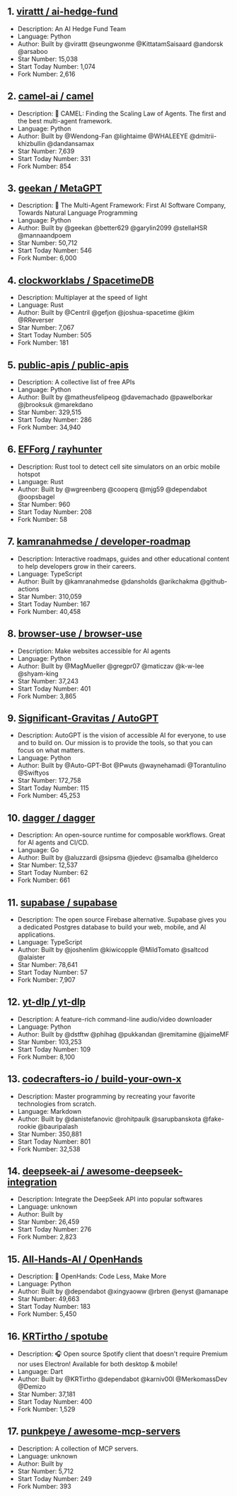 ## 1. [virattt / ai-hedge-fund](https://github.com/virattt/ai-hedge-fund)  
- Description: An AI Hedge Fund Team
- Language: Python
- Author: Built by @virattt @seungwonme @KittatamSaisaard @andorsk @arsaboo
- Star Number: 15,038
- Start Today Number: 1,074
- Fork Number: 2,616

## 2. [camel-ai / camel](https://github.com/camel-ai/camel)
- Description: 🐫 CAMEL: Finding the Scaling Law of Agents. The first and the best multi-agent framework.   
- Language: Python
- Author: Built by @Wendong-Fan @lightaime @WHALEEYE @dmitrii-khizbullin @dandansamax
- Star Number: 7,639
- Start Today Number: 331
- Fork Number: 854

## 3. [geekan / MetaGPT](https://github.com/geekan/MetaGPT)
- Description: 🌟 The Multi-Agent Framework: First AI Software Company, Towards Natural Language Programming
- Language: Python
- Author: Built by @geekan @better629 @garylin2099 @stellaHSR @mannaandpoem
- Star Number: 50,712
- Start Today Number: 546
- Fork Number: 6,000

## 4. [clockworklabs / SpacetimeDB](https://github.com/clockworklabs/SpacetimeDB)
- Description: Multiplayer at the speed of light
- Language: Rust
- Author: Built by @Centril @gefjon @joshua-spacetime @kim @RReverser
- Star Number: 7,067
- Start Today Number: 505
- Fork Number: 181

## 5. [public-apis / public-apis](https://github.com/public-apis/public-apis)
- Description: A collective list of free APIs
- Language: Python
- Author: Built by @matheusfelipeog @davemachado @pawelborkar @jbrooksuk @marekdano
- Star Number: 329,515
- Start Today Number: 286
- Fork Number: 34,940

## 6. [EFForg / rayhunter](https://github.com/EFForg/rayhunter)
- Description: Rust tool to detect cell site simulators on an orbic mobile hotspot
- Language: Rust
- Author: Built by @wgreenberg @cooperq @mjg59 @dependabot @oopsbagel
- Star Number: 960
- Start Today Number: 208
- Fork Number: 58

## 7. [kamranahmedse / developer-roadmap](https://github.com/kamranahmedse/developer-roadmap)
- Description: Interactive roadmaps, guides and other educational content to help developers grow in their careers.
- Language: TypeScript
- Author: Built by @kamranahmedse @dansholds @arikchakma @github-actions
- Star Number: 310,059
- Start Today Number: 167
- Fork Number: 40,458

## 8. [browser-use / browser-use](https://github.com/browser-use/browser-use)
- Description: Make websites accessible for AI agents
- Language: Python
- Author: Built by @MagMueller @gregpr07 @maticzav @k-w-lee @shyam-king
- Star Number: 37,243
- Start Today Number: 401
- Fork Number: 3,865

## 9. [Significant-Gravitas / AutoGPT](https://github.com/Significant-Gravitas/AutoGPT)
- Description: AutoGPT is the vision of accessible AI for everyone, to use and to build on. Our mission is to provide the tools, so that you can focus on what matters.
- Language: Python
- Author: Built by @Auto-GPT-Bot @Pwuts @waynehamadi @Torantulino @Swiftyos
- Star Number: 172,758
- Start Today Number: 115
- Fork Number: 45,253

## 10. [dagger / dagger](https://github.com/dagger/dagger)
- Description: An open-source runtime for composable workflows. Great for AI agents and CI/CD.
- Language: Go
- Author: Built by @aluzzardi @sipsma @jedevc @samalba @helderco
- Star Number: 12,537
- Start Today Number: 62
- Fork Number: 661

## 11. [supabase / supabase](https://github.com/supabase/supabase)
- Description: The open source Firebase alternative. Supabase gives you a dedicated Postgres database to build your web, mobile, and AI applications.
- Language: TypeScript
- Author: Built by @joshenlim @kiwicopple @MildTomato @saltcod @alaister
- Star Number: 78,641
- Start Today Number: 57
- Fork Number: 7,907

## 12. [yt-dlp / yt-dlp](https://github.com/yt-dlp/yt-dlp)
- Description: A feature-rich command-line audio/video downloader
- Language: Python
- Author: Built by @dstftw @phihag @pukkandan @remitamine @jaimeMF
- Star Number: 103,253
- Start Today Number: 109
- Fork Number: 8,100

## 13. [codecrafters-io / build-your-own-x](https://github.com/codecrafters-io/build-your-own-x)
- Description: Master programming by recreating your favorite technologies from scratch.
- Language: Markdown
- Author: Built by @danistefanovic @rohitpaulk @sarupbanskota @fake-rookie @bauripalash
- Star Number: 350,881
- Start Today Number: 801
- Fork Number: 32,538

## 14. [deepseek-ai / awesome-deepseek-integration](https://github.com/deepseek-ai/awesome-deepseek-integration)
- Description: Integrate the DeepSeek API into popular softwares
- Language: unknown
- Author: Built by
- Star Number: 26,459
- Start Today Number: 276
- Fork Number: 2,823

## 15. [All-Hands-AI / OpenHands](https://github.com/All-Hands-AI/OpenHands)
- Description: 🙌 OpenHands: Code Less, Make More
- Language: Python
- Author: Built by @dependabot @xingyaoww @rbren @enyst @amanape
- Star Number: 49,663
- Start Today Number: 183
- Fork Number: 5,450

## 16. [KRTirtho / spotube](https://github.com/KRTirtho/spotube)
- Description: 🎧 Open source Spotify client that doesn't require Premium nor uses Electron! Available for both desktop & mobile!
- Language: Dart
- Author: Built by @KRTirtho @dependabot @karniv00l @MerkomassDev @Demizo
- Star Number: 37,181
- Start Today Number: 400
- Fork Number: 1,529

## 17. [punkpeye / awesome-mcp-servers](https://github.com/punkpeye/awesome-mcp-servers)
- Description: A collection of MCP servers.
- Language: unknown
- Author: Built by
- Star Number: 5,712
- Start Today Number: 249
- Fork Number: 393